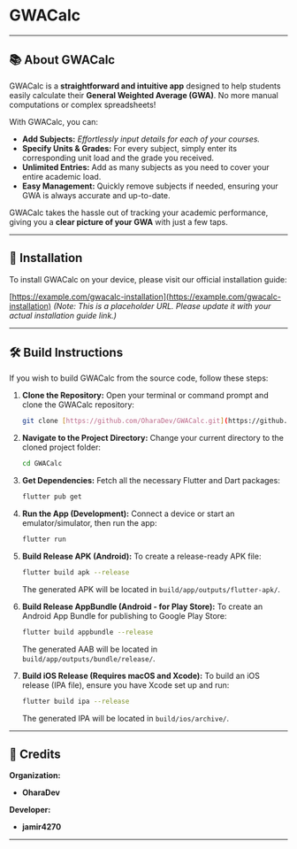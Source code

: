# GWACalc

---

## 📚 About GWACalc

GWACalc is a **straightforward and intuitive app** designed to help students easily calculate their **General Weighted Average (GWA)**. No more manual computations or complex spreadsheets!

With GWACalc, you can:

* **Add Subjects:** *Effortlessly input details for each of your courses.*
* **Specify Units & Grades:** For every subject, simply enter its corresponding unit load and the grade you received.
* **Unlimited Entries:** Add as many subjects as you need to cover your entire academic load.
* **Easy Management:** Quickly remove subjects if needed, ensuring your GWA is always accurate and up-to-date.

GWACalc takes the hassle out of tracking your academic performance, giving you a **clear picture of your GWA** with just a few taps.

---

## 🚀 Installation

To install GWACalc on your device, please visit our official installation guide:

[https://example.com/gwacalc-installation](https://example.com/gwacalc-installation)
*(Note: This is a placeholder URL. Please update it with your actual installation guide link.)*

---

## 🛠️ Build Instructions

If you wish to build GWACalc from the source code, follow these steps:

1.  **Clone the Repository:**
    Open your terminal or command prompt and clone the GWACalc repository:
    ```bash
    git clone [https://github.com/OharaDev/GWACalc.git](https://github.com/OharaDev/GWACalc.git)
    ```

2.  **Navigate to the Project Directory:**
    Change your current directory to the cloned project folder:
    ```bash
    cd GWACalc
    ```

3.  **Get Dependencies:**
    Fetch all the necessary Flutter and Dart packages:
    ```bash
    flutter pub get
    ```

4.  **Run the App (Development):**
    Connect a device or start an emulator/simulator, then run the app:
    ```bash
    flutter run
    ```

5.  **Build Release APK (Android):**
    To create a release-ready APK file:
    ```bash
    flutter build apk --release
    ```
    The generated APK will be located in `build/app/outputs/flutter-apk/`.

6.  **Build Release AppBundle (Android - for Play Store):**
    To create an Android App Bundle for publishing to Google Play Store:
    ```bash
    flutter build appbundle --release
    ```
    The generated AAB will be located in `build/app/outputs/bundle/release/`.

7.  **Build iOS Release (Requires macOS and Xcode):**
    To build an iOS release (IPA file), ensure you have Xcode set up and run:
    ```bash
    flutter build ipa --release
    ```
    The generated IPA will be located in `build/ios/archive/`.

---

## 🔑 Credits

**Organization:**
* **OharaDev**

**Developer:**
* **jamir4270**

---